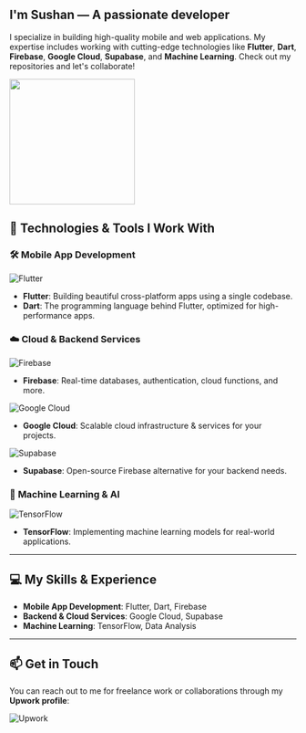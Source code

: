 ## I'm **Sushan** — A passionate developer 

I specialize in building high-quality mobile and web applications. My expertise includes working with cutting-edge technologies like **Flutter**, **Dart**, **Firebase**, **Google Cloud**, **Supabase**, and **Machine Learning**. Check out my repositories and let's collaborate! 

<img src="https://i.postimg.cc/90TdkYGG/Nb0-Vq6y8c-Ovc-X0g-Vr-JS74-Jsy-KZH8-Iu-R9-MXf-Afh-Ie-ezgif-com-optiwebp.webp" width="220" height="220">

## 🚀 Technologies & Tools I Work With

### 🛠️ **Mobile App Development**

![Flutter](https://img.shields.io/badge/Flutter-02569B?style=flat-square&logo=flutter&logoColor=white)  
- **Flutter**: Building beautiful cross-platform apps using a single codebase.
- **Dart**: The programming language behind Flutter, optimized for high-performance apps.

### ☁️ **Cloud & Backend Services**

![Firebase](https://img.shields.io/badge/Firebase-FFCA28?style=flat-square&logo=firebase&logoColor=black)  
- **Firebase**: Real-time databases, authentication, cloud functions, and more.

![Google Cloud](https://img.shields.io/badge/Google_Cloud-4285F4?style=flat-square&logo=google-cloud&logoColor=white)  
- **Google Cloud**: Scalable cloud infrastructure & services for your projects.

![Supabase](https://img.shields.io/badge/Supabase-3ECF8E?style=flat-square&logo=supabase&logoColor=white)  
- **Supabase**: Open-source Firebase alternative for your backend needs.

### 🤖 **Machine Learning & AI**

![TensorFlow](https://img.shields.io/badge/TensorFlow-FF6F00?style=flat-square&logo=tensorflow&logoColor=white)  
- **TensorFlow**: Implementing machine learning models for real-world applications.

---

## 💻 My Skills & Experience

- **Mobile App Development**: Flutter, Dart, Firebase
- **Backend & Cloud Services**: Google Cloud, Supabase
- **Machine Learning**: TensorFlow, Data Analysis

---

## 📫 Get in Touch

You can reach out to me for freelance work or collaborations through my **Upwork profile**:

![Upwork](https://img.shields.io/badge/Sushan%20Niroula-5eb939?style=flat-square&logo=upwork&logoColor=white)  

